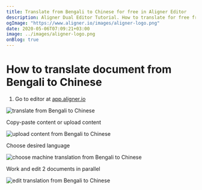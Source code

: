 ```yaml
---
title: Translate from Bengali to Chinese for free in Aligner Editor
description: Aligner Dual Editor Tutorial. How to translate for free from Bengali to Chinese. Aligner is multilingual document management platform. 
ogImage: "https://www.aligner.io/images/aligner-logo.png"
date: 2020-05-06T07:09:21+03:00
image: ../images/aligner-logo.png
onBlog: true
---
```


# How to translate document from Bengali to Chinese

1. Go to editor at [app.aligner.io](https://app.aligner.io "Aligner App web page")

![translate from Bengali to Chinese](../aligner-blank-editor.png "translate from Bengali to Chinese")

Copy-paste content or upload content

![upload content from Bengali to Chinese](../aligner-uploaded-document.png "upload content from Bengali to Chinese")

Choose desired language

![choose machine translation from Bengali to Chinese](../aligner-language-dropdown.png "choose machine translation from Bengali to Chinese")

Work and edit 2 documents in parallel

![edit translation from Bengali to Chinese](../aligner-double-sitded-editor.png "edit translation from Bengali to Chinese")

